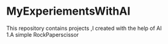 # MyExperiementsWithAI
This repository contains projects ,I created with the help of AI
<br>
1.A simple RockPaperscissor
